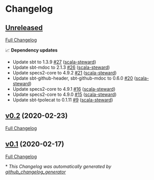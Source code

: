 # Changelog

## [Unreleased](https://github.com/alejandrohdezma/sbt-mdoc-toc/tree/HEAD)

[Full Changelog](https://github.com/alejandrohdezma/sbt-mdoc-toc/compare/v0.2...HEAD)

📈 **Dependency updates**

- Update sbt to 1.3.9 [\#27](https://github.com/alejandrohdezma/sbt-mdoc-toc/pull/27) ([scala-steward](https://github.com/scala-steward))
- Update sbt-mdoc to 2.1.3 [\#26](https://github.com/alejandrohdezma/sbt-mdoc-toc/pull/26) ([scala-steward](https://github.com/scala-steward))
- Update specs2-core to 4.9.2 [\#21](https://github.com/alejandrohdezma/sbt-mdoc-toc/pull/21) ([scala-steward](https://github.com/scala-steward))
- Update sbt-github-header, sbt-github-mdoc to 0.6.0 [\#20](https://github.com/alejandrohdezma/sbt-mdoc-toc/pull/20) ([scala-steward](https://github.com/scala-steward))
- Update specs2-core to 4.9.1 [\#16](https://github.com/alejandrohdezma/sbt-mdoc-toc/pull/16) ([scala-steward](https://github.com/scala-steward))
- Update specs2-core to 4.9.0 [\#15](https://github.com/alejandrohdezma/sbt-mdoc-toc/pull/15) ([scala-steward](https://github.com/scala-steward))
- Update sbt-tpolecat to 0.1.11 [\#9](https://github.com/alejandrohdezma/sbt-mdoc-toc/pull/9) ([scala-steward](https://github.com/scala-steward))

## [v0.2](https://github.com/alejandrohdezma/sbt-mdoc-toc/tree/v0.2) (2020-02-23)

[Full Changelog](https://github.com/alejandrohdezma/sbt-mdoc-toc/compare/v0.1...v0.2)

## [v0.1](https://github.com/alejandrohdezma/sbt-mdoc-toc/tree/v0.1) (2020-02-17)

[Full Changelog](https://github.com/alejandrohdezma/sbt-mdoc-toc/compare/c60eb50f755092d4c4228ffa31b6473625d448a4...v0.1)



\* *This Changelog was automatically generated by [github_changelog_generator](https://github.com/github-changelog-generator/github-changelog-generator)*
